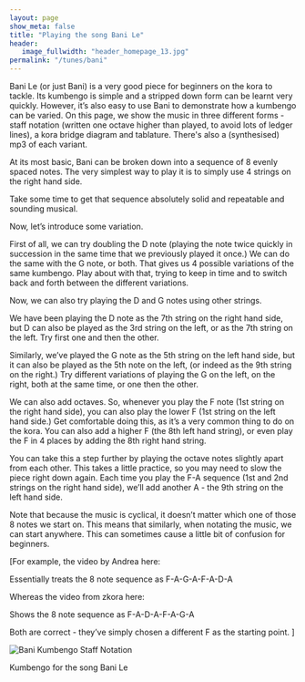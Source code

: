 ```yaml
---
layout: page
show_meta: false
title: "Playing the song Bani Le"
header:
   image_fullwidth: "header_homepage_13.jpg"
permalink: "/tunes/bani"
---
```

Bani Le (or just Bani) is a very good piece for beginners on the kora to tackle. Its kumbengo is simple and a stripped down form can be learnt very quickly. However, it’s also easy to use Bani to demonstrate how a kumbengo can be varied.
On this page, we show the music in three different forms - staff notation (written one octave higher than played, to avoid lots of ledger lines), a kora bridge diagram and tablature. There's also a (synthesised) mp3 of each variant. 

At its most basic, Bani can be broken down into a sequence of 8 evenly spaced notes. The very simplest way to play it is to simply use 4 strings on the right hand side. 




Take some time to get that sequence absolutely solid and repeatable and sounding musical.

Now, let’s introduce some variation.

First of all, we can try doubling the D note (playing the note twice quickly in succession in the same time that we previously played it once.) We can do the same with the G note, or both. That gives us 4 possible variations of the same kumbengo. Play about with that, trying to keep in time and to switch back and forth between the different variations.

Now, we can also try playing the D and G notes using other strings.





We have been playing the D note as the 7th string on the right hand side, but D can also be played as the 3rd string on the
left, or as the 7th string on the left. Try first one and then the other. 

Similarly, we’ve played the G note as the 5th string on the left hand side, but it can also be played as the 5th note on the left, (or indeed as the 9th string on the right.)  Try different variations of playing the G on the left, on the right, both at the same time, or one then the other.

We can also add octaves. So, whenever you play the F note (1st string on the right hand side), you can also play the lower F (1st string on the left hand side.) Get comfortable doing this, as it’s a very common thing to do on the kora. You can also add a higher F (the 8th left hand string), or even play the F in 4 places by adding the 8th right hand string.

You can take this a step further by playing the octave notes slightly apart from each other. This takes a little practice, so you may need to slow the piece right down again. Each time you play the F-A sequence (1st and 2nd strings on the right hand side), we’ll add another A - the 9th string on the left hand side.


Note that because the music is cyclical, it doesn’t matter which one of those 8 notes we start on. This means that similarly, when notating the music, we can start anywhere. This can sometimes cause a little bit of confusion for beginners.

[For example, the video by Andrea here:

Essentially treats the 8 note sequence as F-A-G-A-F-A-D-A

Whereas the video from zkora here:

Shows the 8 note sequence as F-A-D-A-F-A-G-A

Both are correct - they’ve simply chosen a different F as the starting point. ]



<div class="row t60">
        <img src="{{ site.urlimg }}BaniKumbengoWeb.jpg" alt="Bani Kumbengo Staff Notation">
        <p>Kumbengo for the song Bani Le</p>
</div>
